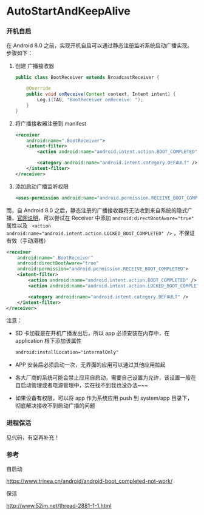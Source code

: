 # AutoStartAndKeepAlive
### 开机自启

在 Android 8.0 之前，实现开机自启可以通过静态注册监听系统启动广播实现。步骤如下：

1. 创建 广播接收器

   ~~~java
   public class BootReceiver extends BroadcastReceiver {
   
       @Override
       public void onReceive(Context context, Intent intent) {
           Log.i(TAG, "BootReceiver onReceive: ");
       }
   }
   ~~~

2. 将广播接收器注册到 manifest

   ~~~xml
   <receiver
       android:name=".BootReceiver">
       <intent-filter>
           <action android:name="android.intent.action.BOOT_COMPLETED" />
   
           <category android:name="android.intent.category.DEFAULT" />
       </intent-filter>
   </receiver>
   ~~~

3. 添加启动广播监听权限

   ~~~xml
   <uses-permission android:name="android.permission.RECEIVE_BOOT_COMPLETED" />
   ~~~

而，自 Android 8.0 之后，静态注册的广播接收器将无法收到来自系统的隐式广播，[官网说明](https://developer.android.com/guide/components/broadcast-exceptions)，可以尝试在 Receiver 中添加 `android:directBootAware="true"` 属性以及 ` <action android:name="android.intent.action.LOCKED_BOOT_COMPLETED" />`  ，不保证有效（手动滑稽）

~~~xml
<receiver
    android:name=".BootReceiver"
    android:directBootAware="true"
    android:permission="android.permission.RECEIVE_BOOT_COMPLETED">
    <intent-filter>
        <action android:name="android.intent.action.BOOT_COMPLETED" />
        <action android:name="android.intent.action.LOCKED_BOOT_COMPLETED" />

        <category android:name="android.intent.category.DEFAULT" />
    </intent-filter>
</receiver>
~~~

注意：

- SD 卡加载是在开机广播发出后，所以 app 必须安装在内存中，在 application 根下添加该属性

  ```xml
  android:installLocation="internalOnly"
  ```

- APP 安装后必须启动一次，无界面的应用可以通过其他应用拉起
- 各大厂商的系统可能会禁止应用自启动，需要自己设置为允许，该设置一般在自启动管理或者电源管理中，实在找不到我也没办法~~~

- 如果设备有权限，可以将 app 作为系统应用 push 到 system/app 目录下，彻底解决接收不到启动广播的问题

### 进程保活

见代码，有空再补充！

### 参考 

自启动

https://www.trinea.cn/android/android-boot_completed-not-work/

保活

http://www.52im.net/thread-2881-1-1.html